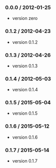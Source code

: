### 0.0.0 / 2012-01-25

 - version zero

### 0.1.2 / 2012-04-23

 - version 0.1.2

### 0.1.3 / 2012-04-26

 - version 0.1.3

### 0.1.4 / 2012-05-03

 - version 0.1.4

### 0.1.5 / 2015-05-04

 - version 0.1.5

### 0.1.6 / 2015-05-12

 - version 0.1.6

### 0.1.7 / 2015-05-14

 - version 0.1.7